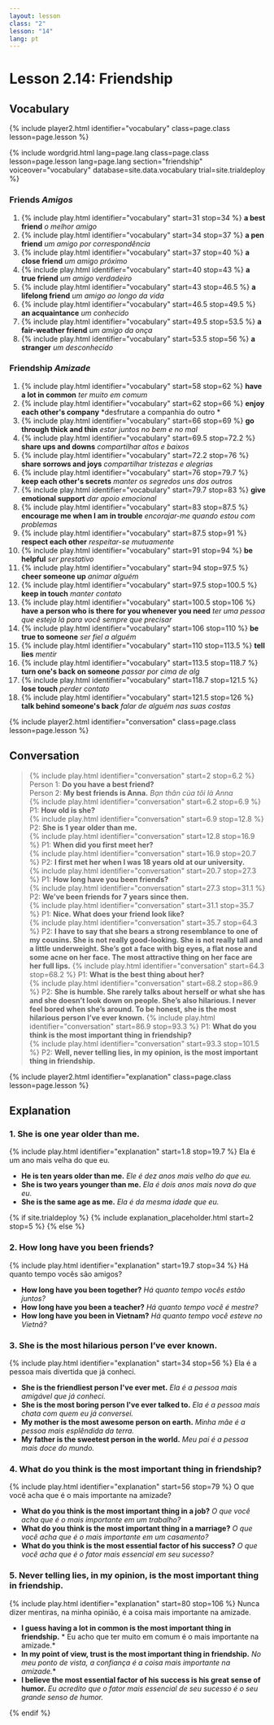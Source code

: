 ```yaml
---
layout: lesson
class: "2"
lesson: "14"	
lang: pt
---
```


# Lesson 2.14: Friendship


## Vocabulary
{% include player2.html identifier="vocabulary" class=page.class lesson=page.lesson %}


{% include wordgrid.html lang=page.lang
		class=page.class 
		lesson=page.lesson 
		lang=page.lang
		section="friendship"
		voiceover="vocabulary"
		database=site.data.vocabulary 
		trial=site.trialdeploy %}


### Friends *Amigos*

1. {% include play.html identifier="vocabulary" start=31 stop=34 %} **a best friend** *o melhor amigo*
2. {% include play.html identifier="vocabulary" start=34 stop=37 %} **a pen friend** *um amigo por correspondência*
3. {% include play.html identifier="vocabulary" start=37 stop=40 %} **a close friend** *um amigo próximo*
4. {% include play.html identifier="vocabulary" start=40 stop=43 %} **a true friend** *um amigo verdadeiro*
5. {% include play.html identifier="vocabulary" start=43 stop=46.5 %} **a lifelong friend** *um amigo ao longo da vida*
6. {% include play.html identifier="vocabulary" start=46.5 stop=49.5 %} **an acquaintance** *um conhecido*
7. {% include play.html identifier="vocabulary" start=49.5 stop=53.5 %} **a fair-weather friend** *um amigo da onça*
8. {% include play.html identifier="vocabulary" start=53.5 stop=56 %} **a stranger** *um desconhecido*


### Friendship *Amizade*

1. {% include play.html identifier="vocabulary" start=58 stop=62 %}  **have a lot in common** *ter muito em comum*
2. {% include play.html identifier="vocabulary" start=62 stop=66 %}  **enjoy each other's company** *desfrutare a companhia do outro *
3. {% include play.html identifier="vocabulary" start=66 stop=69 %}  **go through thick and thin** *estar juntos no bem e no mal*
4. {% include play.html identifier="vocabulary" start=69.5 stop=72.2 %}  **share ups and downs** *compartilhar altos e baixos*
5. {% include play.html identifier="vocabulary" start=72.2 stop=76 %}  **share sorrows and joys** *compartilhar tristezas e alegrias*
6. {% include play.html identifier="vocabulary" start=76 stop=79.7 %}  **keep each other's secrets** *manter os segredos uns dos outros*
7. {% include play.html identifier="vocabulary" start=79.7 stop=83 %}  **give emotional support** *dar apoio emocional*
8. {% include play.html identifier="vocabulary" start=83 stop=87.5 %}  **encourage me when I am in trouble** *encorajar-me quando estou com problemas*
9. {% include play.html identifier="vocabulary" start=87.5 stop=91 %}  **respect each other** *respeitar-se mutuamente*
10. {% include play.html identifier="vocabulary" start=91 stop=94 %}  **be helpful** *ser prestativo*
11. {% include play.html identifier="vocabulary" start=94 stop=97.5 %}  **cheer someone up** *animar alguém*
12. {% include play.html identifier="vocabulary" start=97.5 stop=100.5 %}  **keep in touch** *manter contato*
13. {% include play.html identifier="vocabulary" start=100.5 stop=106 %}  **have a person who is there for you whenever you need** *ter uma pessoa que esteja lá para você sempre que precisar*
14. {% include play.html identifier="vocabulary" start=106 stop=110 %}  **be true to someone** *ser fiel a alguém*
15. {% include play.html identifier="vocabulary" start=110 stop=113.5 %}  **tell lies** *mentir*
16. {% include play.html identifier="vocabulary" start=113.5 stop=118.7 %}  **turn one's back on someone** *passar por cima de alg*
17. {% include play.html identifier="vocabulary" start=118.7 stop=121.5 %}  **lose touch** *perder contato*
18. {% include play.html identifier="vocabulary" start=121.5 stop=126 %}  **talk behind someone's back** *falar de alguém nas suas costas*


{% include player2.html identifier="conversation" class=page.class lesson=page.lesson %}
## Conversation


> {% include play.html identifier="conversation" start=2 stop=6.2 %} Person 1: **Do you have a best friend?**     
> Person 2: **My best friends is Anna.**  *Bạn thân của tôi là Anna*   
> {% include play.html identifier="conversation" start=6.2 stop=6.9 %}  P1: **How old is she?**   
> {% include play.html identifier="conversation" start=6.9 stop=12.8 %}  P2: **She is 1 year older than me.**    
> {% include play.html identifier="conversation" start=12.8 stop=16.9 %}  P1: **When did you first meet her?**    
> {% include play.html identifier="conversation" start=16.9 stop=20.7 %}  P2: **I first met her when I was 18 years old at our university.**    
> {% include play.html identifier="conversation" start=20.7 stop=27.3 %}  P1: **How long have you been friends?**     
> {% include play.html identifier="conversation" start=27.3 stop=31.1 %}  P2: **We’ve been friends for 7 years since then.**      
> {% include play.html identifier="conversation" start=31.1 stop=35.7 %}  P1: **Nice. What does your friend look like?**       
> {% include play.html identifier="conversation" start=35.7 stop=64.3 %}  P2: **I have to say that she bears a strong resemblance to one of my cousins. She is not really   good-looking. She is not really tall and a little underweight. She’s got a face with big eyes, a flat nose and some acne on her face. The most attractive thing on her face are her full lips.** 
> {% include play.html identifier="conversation" start=64.3 stop=68.2 %}  P1: **What is the best thing about her?**       
> {% include play.html identifier="conversation" start=68.2 stop=86.9 %}  P2: **She is  humble. She rarely talks about herself or what she has and she doesn’t look down on people. She’s also hilarious. I never feel bored when she’s around. To be honest, she is the most hilarious person I’ve ever known.** 
> {% include play.html identifier="conversation" start=86.9 stop=93.3 %}  P1: **What do you think is the most important thing in friendship?**  
> {% include play.html identifier="conversation" start=93.3 stop=101.5 %}  P2: **Well, never telling lies, in my opinion, is the most important thing in friendship.** 



{% include player2.html identifier="explanation" class=page.class lesson=page.lesson %}
## Explanation

### 1. She is one year older than me. 

{% include play.html identifier="explanation" start=1.8 stop=19.7 %} 
Ela é um ano mais velha do que eu.

- **He is ten years older than me.** *Ele é dez anos mais velho do que eu.*
- **She is two years younger than me.** *Ela é dois anos mais nova do que eu.*
- **She is the same age as me.** *Ela é da mesma idade que eu.*

{% if site.trialdeploy %}
	{% include explanation_placeholder.html start=2 stop=5 %}
	{% else %}


###  2. How long have you been friends?

{% include play.html identifier="explanation" start=19.7 stop=34 %}
Há quanto tempo vocês são amigos?

- **How long have you been together?** *Há quanto tempo vocês estão juntos?*   
- **How long have you been a teacher?** *Há quanto tempo você é mestre?*   
- **How long have you been in Vietnam?** *Há quanto tempo você esteve no Vietnã?*   

###  3. She is the most hilarious person I’ve ever known.

{% include play.html identifier="explanation" start=34 stop=56 %}
Ela é a pessoa mais divertida que já conheci.

- **She is the friendliest person I've ever met.** *Ela é a pessoa mais amigável que já conheci.*
- **She is the most boring person I've ever talked to.** *Ela é a pessoa mais chata com quem eu já conversei.*
- **My mother is the most awesome person on earth.** *Minha mãe é a pessoa mais esplêndida da terra.*
- **My father is the sweetest person in the world.** *Meu pai é a pessoa mais doce do mundo.*

###  4. What do you think is the most important thing in friendship?

{% include play.html identifier="explanation" start=56 stop=79 %}
O que você acha que é o mais importante na amizade?

- **What do you think is the most important thing in a job?** *O que você acha que é o mais importante em um trabalho?*
- **What do you think is the most important thing in a marriage?** *O que você acha que é o mais importante em um casamento?*
- **What do you think is the most essential factor of his success?** *O que você acha que é o fator mais essencial em seu sucesso?*

###  5.  Never telling lies, in my opinion, is the most important thing in friendship.

{% include play.html identifier="explanation" start=80 stop=106 %}
Nunca dizer mentiras, na minha opinião, é a coisa mais importante na amizade.

- **I guess having a lot in common is the most important thing in friendship.** *
Eu acho que ter muito em comum é o mais importante na amizade.*
- **In my point of view, trust is the most important thing in friendship.** *No meu ponto de vista, a confiança é a coisa mais importante na amizade.**
- **I believe the most essential factor of his success is his great sense of humor.** *Eu acredito que o fator mais essencial de seu sucesso é o seu grande senso de humor.*


{% endif %}